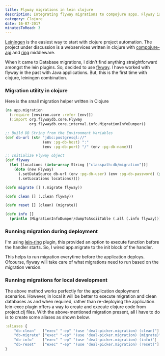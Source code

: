 ```yaml
---
title: Flyway migrations in lein clojure
description: Integrating flyway migrations to compojure apps. Flyway is a popular Java based database migration tool. This post describes about integrating flyway seamlessly with lein compojure ring stack in clojure.
category: Clojure
date: 16-07-2017
minutesToRead: 3
---
```


[Leiningen](https://leiningen.org/) is the easiest way to start with clojure project automation. The project under discussion is a webservices written in clojure with [compojure-api](https://github.com/metosin/compojure-api) and [ring](https://github.com/ring-clojure/ring) middleware.

When it came to Database migrations, I didn't find anything straightforward amongst the lein plugins. So, decided to use [flyway](https://flywaydb.org/). I have worked with flyway in the past with Java applications. But, this is the first time with clojure, leiningen combination.

### Migration utility in clojure

Here is the small migration helper written in Clojure

```clojure
(ns app.migration
  (:require [environ.core :refer [env]])
  (:import org.flywaydb.core.Flyway
           org.flywaydb.core.internal.info.MigrationInfoDumper))

;; Build DB String from the Environment Variables
(def db-url (str "jdbc:postgresql://"
                 (env :pg-db-host) ":"
                 (env :pg-db-port) "/" (env :pg-db-name)))

;; Initialize Flyway object
(def flyway
  (let [locations (into-array String ["classpath:db/migration"])]
    (doto (new Flyway)
      (.setDataSource db-url (env :pg-db-user) (env :pg-db-password) (into-array String []))
      (.setLocations locations))))

(defn migrate [] (.migrate flyway))

(defn clean [] (.clean flyway))

(defn reset [] (clean) (migrate))

(defn info []
  (println (MigrationInfoDumper/dumpToAsciiTable (.all (.info flyway)))))
```

### Running migration during deployment

I'm using [lein-ring](https://github.com/weavejester/lein-ring) plugin, this provided an option to execute function before the handler starts. So, I wired app.migrate to the init block of the handler.

This helps to run migration everytime before the application deploys. Ofcourse, flyway will take care of what migrations need to run based on the migration version.

### Running migrations for local development

The above method works perfectly for the application deployment scenarios. However, in local it will be better to execute​ ​migration and clean databases as and when required, rather than re-deploying the application. lein-exec plugin offers​ ​a way to create and execute clojure code from project.clj files. With the above-mentioned migration present, all ​I​​ ha​ve to do is to create some aliases as shown below.

```clojure
:aliases {
    "db-clean"   ["exec" "-ep" "(use 'deal-picker.migration) (clean)"]
    "db-migrate" ["exec" "-ep" "(use 'deal-picker.migration) (migrate)"]
    "db-info"    ["exec" "-ep" "(use 'deal-picker.migration) (info)"]
    "db-reset"   ["exec" "-ep" "(use 'deal-picker.migration) (reset)"]
}
```
